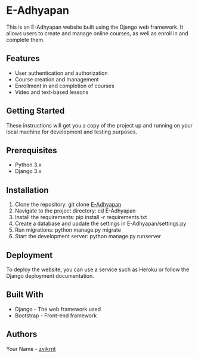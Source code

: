 # E-Adhyapan
This is an E-Adhyapan website built using the Django web framework. It allows users to create and manage online courses, as well as enroll in and complete them.

## Features
* User authentication and authorization
* Course creation and management
* Enrollment in and completion of courses
* Video and text-based lessons


## Getting Started
These instructions will get you a copy of the project up and running on your local machine for development and testing purposes.

## Prerequisites
* Python 3.x
* Django 3.x

## Installation
1. Clone the repository: git clone [E-Adhyapan](https://github.com/zvikrnt/E-Adhyapan)
2. Navigate to the project directory: cd E-Adhyapan
3. Install the requirements: pip install -r requirements.txt
4. Create a database and update the settings in E-Adhyapan/settings.py
5. Run migrations: python manage.py migrate
6. Start the development server: python manage.py runserver

## Deployment
To deploy the website, you can use a service such as Heroku or follow the Django deployment documentation.

## Built With
* Django - The web framework used
* Bootstrap - Front-end framework

## Authors
Your Name - [zvikrnt](https://github.com/zvikrnt)



